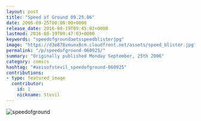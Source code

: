 ```yaml
---
layout: post
title: "Speed of Ground 09.25.06"
date: 2006-09-25T00:00:00+0000
release_date: 2016-08-19T09:45:02+0000
lastmod: 2016-08-19T09:47:03+0000
keywords: "speedofgroundaetsspeedblisterjpg"
image: "https://d3e878vmunx8cm.cloudfront.net/assets/speed_blister.jpg"
permalink: "/p/speedofground-060925/"
summary: "Originally published Monday September, 25th 2006"
category: comics
hashtag: "#axisofstevil_speedofground-060925"
contributions:
- type: featured_image
  contributor:
    id: 1
    nickname: Stevil
---
```


![speedofground](https://d3e878vmunx8cm.cloudfront.net/assets/speed_blister.jpg)
